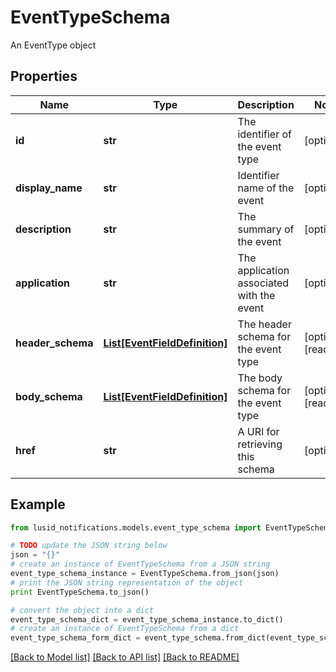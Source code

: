 # EventTypeSchema

An EventType object

## Properties
Name | Type | Description | Notes
------------ | ------------- | ------------- | -------------
**id** | **str** | The identifier of the event type | [optional] 
**display_name** | **str** | Identifier name of the event | [optional] 
**description** | **str** | The summary of the event | [optional] 
**application** | **str** | The application associated with the event | [optional] 
**header_schema** | [**List[EventFieldDefinition]**](EventFieldDefinition.md) | The header schema for the event type | [optional] [readonly] 
**body_schema** | [**List[EventFieldDefinition]**](EventFieldDefinition.md) | The body schema for the event type | [optional] [readonly] 
**href** | **str** | A URI for retrieving this schema | [optional] 

## Example

```python
from lusid_notifications.models.event_type_schema import EventTypeSchema

# TODO update the JSON string below
json = "{}"
# create an instance of EventTypeSchema from a JSON string
event_type_schema_instance = EventTypeSchema.from_json(json)
# print the JSON string representation of the object
print EventTypeSchema.to_json()

# convert the object into a dict
event_type_schema_dict = event_type_schema_instance.to_dict()
# create an instance of EventTypeSchema from a dict
event_type_schema_form_dict = event_type_schema.from_dict(event_type_schema_dict)
```
[[Back to Model list]](../README.md#documentation-for-models) [[Back to API list]](../README.md#documentation-for-api-endpoints) [[Back to README]](../README.md)



